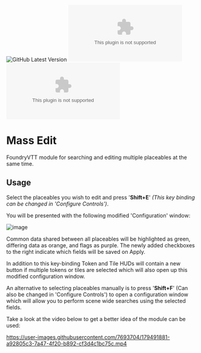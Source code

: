 ![GitHub Latest Version](https://img.shields.io/github/v/release/Aedif/multi-token-edit?sort=semver)
![GitHub Latest Release](https://img.shields.io/github/downloads/Aedif/multi-token-edit/latest/multi-token-edit.zip)
![GitHub All Releases](https://img.shields.io/github/downloads/Aedif/multi-token-edit/multi-token-edit.zip)

# Mass Edit

FoundryVTT module for searching and editing multiple placeables at the same time.

## Usage

Select the placeables you wish to edit and press '**Shift+E**' _(This key binding can be changed in 'Configure Controls')_.

You will be presented with the following modified 'Configuration' window:

![image](https://user-images.githubusercontent.com/7693704/179508321-71425fb5-7ac2-4ab0-8c1c-b92bbe586b8d.png)

Common data shared between all placeables will be highlighted as green, differing data as orange, and flags as purple. The newly added checkboxes to the right indicate which fields will be saved on Apply.

In addition to this key-binding Token and Tile HUDs will contain a new button if multiple tokens or tiles are selected which will also open up this modified configuration window.

An alternative to selecting placeables manually is to press '**Shift+F**' (Can also be changed in 'Configure Controls') to open a configuration window which will allow you to perform scene wide searches using the selected fields.

Take a look at the video below to get a better idea of the module can be used:

https://user-images.githubusercontent.com/7693704/179491881-a92805c3-7a47-4f20-b892-cf3d4c1bc75c.mp4
